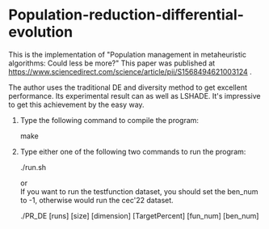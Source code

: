 # Population-reduction-differential-evolution

This is the implementation of "Population management in metaheuristic algorithms: Could less be more?"
This paper was published at https://www.sciencedirect.com/science/article/pii/S1568494621003124 . 

The author uses the traditional DE and diversity method to get excellent performance. Its experimental result can as well as LSHADE.
It's impressive to get this achievement by the easy way.



1. Type the following command to compile the program:

   make

2. Type either one of the following two commands to run the program:

    ./run.sh
  
    or  
    If you want to run the testfunction dataset, you should set the ben_num to -1, otherwise would run the cec'22 dataset.

    
    ./PR_DE [runs] [size] [dimension] [TargetPercent] [fun_num] [ben_num] 

